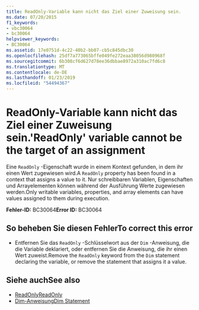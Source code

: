 ```yaml
---
title: ReadOnly-Variable kann nicht das Ziel einer Zuweisung sein.
ms.date: 07/20/2015
f1_keywords:
- vbc30064
- bc30064
helpviewer_keywords:
- BC30064
ms.assetid: 17e0751d-4c22-40b2-bb07-cb5c845dbc30
ms.openlocfilehash: 25df7a773065bffe049fe272eaa38056d980968f
ms.sourcegitcommit: 6b308cf6d627d78ee36dbbae8972a310ac7fd6c8
ms.translationtype: MT
ms.contentlocale: de-DE
ms.lasthandoff: 01/23/2019
ms.locfileid: "54494367"
---
```

# <a name="readonly-variable-cannot-be-the-target-of-an-assignment"></a><span data-ttu-id="7468b-102">ReadOnly-Variable kann nicht das Ziel einer Zuweisung sein.</span><span class="sxs-lookup"><span data-stu-id="7468b-102">'ReadOnly' variable cannot be the target of an assignment</span></span>
<span data-ttu-id="7468b-103">Eine `ReadOnly` -Eigenschaft wurde in einem Kontext gefunden, in dem ihr einen Wert zugewiesen wird.</span><span class="sxs-lookup"><span data-stu-id="7468b-103">A `ReadOnly` property has been found in a context that assigns a value to it.</span></span> <span data-ttu-id="7468b-104">Nur schreibbaren Variablen, Eigenschaften und Arrayelementen können während der Ausführung Werte zugewiesen werden.</span><span class="sxs-lookup"><span data-stu-id="7468b-104">Only writable variables, properties, and array elements can have values assigned to them during execution.</span></span>  
  
 <span data-ttu-id="7468b-105">**Fehler-ID:** BC30064</span><span class="sxs-lookup"><span data-stu-id="7468b-105">**Error ID:** BC30064</span></span>  
  
## <a name="to-correct-this-error"></a><span data-ttu-id="7468b-106">So beheben Sie diesen Fehler</span><span class="sxs-lookup"><span data-stu-id="7468b-106">To correct this error</span></span>  
  
-   <span data-ttu-id="7468b-107">Entfernen Sie das `ReadOnly` -Schlüsselwort aus der `Dim` -Anweisung, die die Variable deklariert, oder entfernen Sie die Anweisung, die ihr einen Wert zuweist.</span><span class="sxs-lookup"><span data-stu-id="7468b-107">Remove the `ReadOnly` keyword from the `Dim` statement declaring the variable, or remove the statement that assigns it a value.</span></span>  
  
## <a name="see-also"></a><span data-ttu-id="7468b-108">Siehe auch</span><span class="sxs-lookup"><span data-stu-id="7468b-108">See also</span></span>
- [<span data-ttu-id="7468b-109">ReadOnly</span><span class="sxs-lookup"><span data-stu-id="7468b-109">ReadOnly</span></span>](../../visual-basic/language-reference/modifiers/readonly.md)
- [<span data-ttu-id="7468b-110">Dim-Anweisung</span><span class="sxs-lookup"><span data-stu-id="7468b-110">Dim Statement</span></span>](../../visual-basic/language-reference/statements/dim-statement.md)

